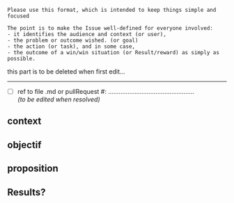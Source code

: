 ```
Please use this format, which is intended to keep things simple and focused

The point is to make the Issue well-defined for everyone involved: 
- it identifies the audience and context (or user), 
- the problem or outcome wished. (or goal)
- the action (or task), and in some case,
- the outcome of a win/win situation (or Result/reward) as simply as possible.
```
this part is to be deleted when first edit... 

---

- [ ] ref to file .md or pullRequest #: .................................................  
*(to be edited when resolved)*


## context
## objectif
## proposition

## Results?

